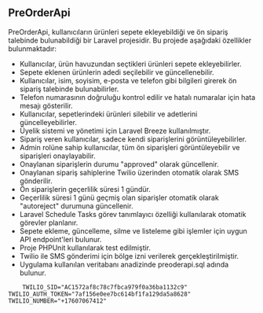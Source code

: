 ## PreOrderApi

PreOrderApi, kullanıcıların ürünleri sepete ekleyebildiği ve ön sipariş talebinde bulunabildiği bir Laravel projesidir. Bu projede aşağıdaki özellikler bulunmaktadır:

- Kullanıcılar, ürün havuzundan seçtikleri ürünleri sepete ekleyebilirler.
- Sepete eklenen ürünlerin adedi seçilebilir ve güncellenebilir.
- Kullanıcılar, isim, soyisim, e-posta ve telefon gibi bilgileri girerek ön sipariş talebinde bulunabilirler.
- Telefon numarasının doğruluğu kontrol edilir ve hatalı numaralar için hata mesajı gösterilir.
- Kullanıcılar, sepetlerindeki ürünleri silebilir ve adetlerini güncelleyebilirler.
- Üyelik sistemi ve yönetimi için Laravel Breeze kullanılmıştır.
- Sipariş veren kullanıcılar, sadece kendi siparişlerini görüntüleyebilirler.
- Admin rolüne sahip kullanıcılar, tüm ön siparişleri görüntüleyebilir ve siparişleri onaylayabilir.
- Onaylanan siparişlerin durumu "approved" olarak güncellenir.
- Onaylanan sipariş sahiplerine Twilio üzerinden otomatik olarak SMS gönderilir.
- Ön siparişlerin geçerlilik süresi 1 gündür.
- Geçerlilik süresi 1 günü geçmiş olan siparişler otomatik olarak "autoreject" durumuna güncellenir.
- Laravel Schedule Tasks görev tanımlayıcı özelliği kullanılarak otomatik görevler planlanır.
- Sepete ekleme, güncelleme, silme ve listeleme gibi işlemler için uygun API endpoint'leri bulunur.
- Proje PHPUnit kullanılarak test edilmiştir.
- Twilio ile SMS gönderimi için bölge izni verilerek gerçekleştirilmiştir.
- Uygulama kullanılan veritabanı anadizinde preoderapi.sql adında bulunur.
  
`    TWILIO_SID="AC1572af8c78c7fbca979f0a36ba1132c9"
    TWILIO_AUTH_TOKEN="7af156e0ee7bc614bf1fa129da5a8628"
    TWILIO_NUMBER="+17607067412"`
